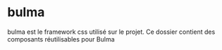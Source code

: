 # bulma

bulma est le framework css utilisé sur le projet.
Ce dossier contient des composants réutilisables pour Bulma
